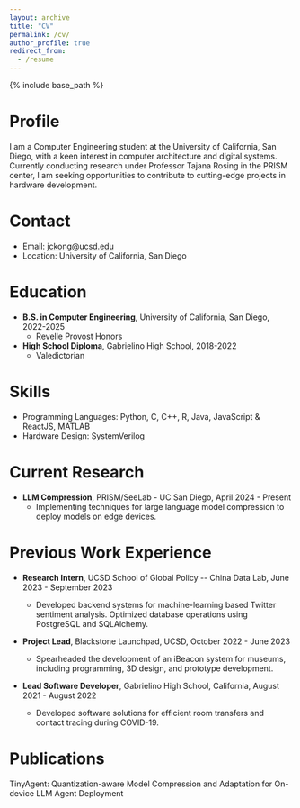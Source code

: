 ```yaml
---
layout: archive
title: "CV"
permalink: /cv/
author_profile: true
redirect_from:
  - /resume
---
```


{% include base_path %}

Profile
======
I am a Computer Engineering student at the University of California, San Diego, with a keen interest in computer architecture and digital systems. Currently conducting research under Professor Tajana Rosing in the PRISM center, I am seeking opportunities to contribute to cutting-edge projects in hardware development.

Contact
======
* Email: jckong@ucsd.edu
* Location: University of California, San Diego

Education
======
* **B.S. in Computer Engineering**, University of California, San Diego, 2022-2025
  * Revelle Provost Honors
* **High School Diploma**, Gabrielino High School, 2018-2022
  * Valedictorian

Skills
======
* Programming Languages: Python, C, C++, R, Java, JavaScript & ReactJS, MATLAB
* Hardware Design: SystemVerilog


Current Research
======
* **LLM Compression**, PRISM/SeeLab - UC San Diego, April 2024 - Present
  * Implementing techniques for large language model compression to deploy models on edge devices.

Previous Work Experience
======
* **Research Intern**, UCSD School of Global Policy -- China Data Lab, June 2023 - September 2023
  * Developed backend systems for machine-learning based Twitter sentiment analysis. Optimized database operations using PostgreSQL and SQLAlchemy.

* **Project Lead**, Blackstone Launchpad, UCSD, October 2022 - June 2023
  * Spearheaded the development of an iBeacon system for museums, including programming, 3D design, and prototype development.

* **Lead Software Developer**, Gabrielino High School, California, August 2021 - August 2022
  * Developed software solutions for efficient room transfers and contact tracing during COVID-19.


**Publications**
======
TinyAgent: Quantization-aware Model Compression and Adaptation for On-device LLM Agent Deployment